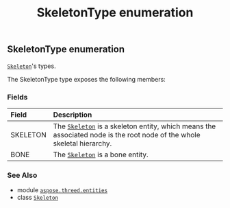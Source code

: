 ﻿---
title: SkeletonType enumeration
second_title: Aspose.3D for Python via .NET API References
description: 
type: docs
weight: 690
url: /aspose.threed.entities/skeletontype/
is_root: false
---

## SkeletonType enumeration

[`Skeleton`](/3d/python-net/aspose.threed.entities/skeleton)'s types.



The SkeletonType type exposes the following members:

### Fields
| Field | Description |
| :- | :- |
| SKELETON | The [`Skeleton`](/3d/python-net/aspose.threed.entities/skeleton) is a skeleton entity, which means the associated node is the root node of the whole skeletal hierarchy. |
| BONE | The [`Skeleton`](/3d/python-net/aspose.threed.entities/skeleton) is a bone entity. |



### See Also
* module [`aspose.threed.entities`](..)
* class [`Skeleton`](/3d/python-net/aspose.threed.entities/skeleton)
